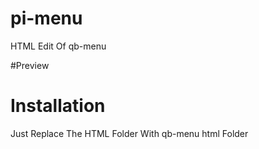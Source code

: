 # pi-menu
HTML Edit Of qb-menu

#Preview



# Installation

Just Replace The HTML Folder With qb-menu html Folder
